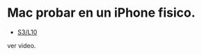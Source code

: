 Mac probar en un iPhone fisico.
==============================

- [S3/L10](https://www.youtube.com/watch?v=U8XkrZxjNds&list=PLCKuOXG0bPi0sIn-nDsi7ma9OV6MEMkxj&index=40)

ver video.